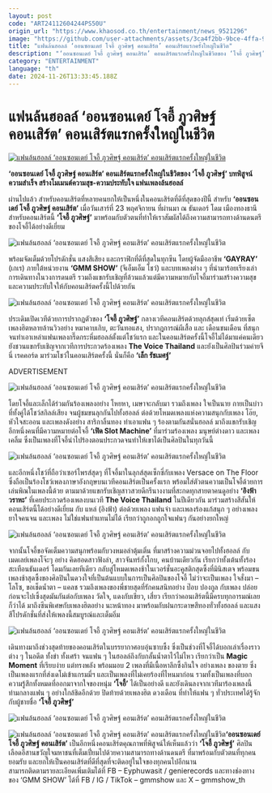 ```yaml
---
layout: post
code: "ART24112604244PS50U"
origin_url: "https://www.khaosod.co.th/entertainment/news_9521296"
image: "https://github.com/user-attachments/assets/3ca4f2bb-9bce-4ffa-981b-6eaa82d7485a"
title: "แฟนล้นฮอลล์ ‘ออนซอนเดย์ โจอี้ ภูวศิษฐ์ คอนเสิร์ต’ คอนเสิร์ตแรกครั้งใหญ่ในชีวิต"
description: "‘ออนซอนเดย์ โจอี้ ภูวศิษฐ์ คอนเสิร์ต’ คอนเสิร์ตแรกครั้งใหญ่ในชีวิตของ ‘โจอี้ ภูวศิษฐ์’ บทพิสูจน์ความสำเร็จ สร้างโมเมนต์ความสุข-ความประทับใจ แฟนเพลงล้นฮอลล์"
category: "ENTERTAINMENT"
language: "th"
date: 2024-11-26T13:33:45.188Z
---
```


# แฟนล้นฮอลล์ ‘ออนซอนเดย์ โจอี้ ภูวศิษฐ์ คอนเสิร์ต’ คอนเสิร์ตแรกครั้งใหญ่ในชีวิต

[![แฟนล้นฮอลล์ ‘ออนซอนเดย์ โจอี้ ภูวศิษฐ์ คอนเสิร์ต’ คอนเสิร์ตแรกครั้งใหญ่ในชีวิต](https://www.khaosod.co.th/wpapp/uploads/2024/11/joey_261167-1.jpg "แฟนล้นฮอลล์ ‘ออนซอนเดย์ โจอี้ ภูวศิษฐ์ คอนเสิร์ต’ คอนเสิร์ตแรกครั้งใหญ่ในชีวิต")](https://www.khaosod.co.th/wpapp/uploads/2024/11/joey_261167-1.jpg)

**‘ออนซอนเดย์ โจอี้ ภูวศิษฐ์ คอนเสิร์ต’ คอนเสิร์ตแรกครั้งใหญ่ในชีวิตของ ‘โจอี้ ภูวศิษฐ์’ บทพิสูจน์ความสำเร็จ สร้างโมเมนต์ความสุข-ความประทับใจ แฟนเพลงล้นฮอลล์**

ผ่านไปแล้ว สำหรับคอนเสิร์ตที่หลายคนยกให้เป็นหนึ่งในคอนเสิร์ตที่ดีที่สุดของปีนี้ สำหรับ **‘ออนซอนเดย์ โจอี้ ภูวศิษฐ์ คอนเสิร์ต’** เมื่อวันเสาร์ที่ 23 พฤศจิกายน ที่ผ่านมา ณ ธันเดอร์ โดม เมืองทองธานี สำหรับคอนเสิร์ตนี้ **‘โจอี้ ภูวศิษฐ์’** มาพร้อมกับตัวตนที่ทำให้เราสัมผัสได้ถึงความสามารถทางด้านดนตรีของโจอี้ได้อย่างดีเยี่ยม

![แฟนล้นฮอลล์ ‘ออนซอนเดย์ โจอี้ ภูวศิษฐ์ คอนเสิร์ต’ คอนเสิร์ตแรกครั้งใหญ่ในชีวิต](https://www.khaosod.co.th/wpapp/uploads/2024/11/joey_261167-11.jpg)

พร้อมจัดเต็มด้วยโปรดักชั่น แสงสีเสียง และกราฟิกที่ดีที่สุดในทุกซีน โดยผู้จัดมืออาชีพ **‘GAYRAY’** (เกเร) ภายใต้หน่วยงาน **‘GMM SHOW’** (จีเอ็มเอ็ม โชว์) และบทเพลงต่าง ๆ ที่นำมาร้อยเรียงเล่าการเดินทางในวงการดนตรี รวมถึงแขกรับเชิญที่ล้วนแล้วแต่มีความหมายกับโจอี้มาร่วมสร้างความสุขและความประทับใจให้กับคอนเสิร์ตครั้งนี้ไปด้วยกัน

![แฟนล้นฮอลล์ ‘ออนซอนเดย์ โจอี้ ภูวศิษฐ์ คอนเสิร์ต’ คอนเสิร์ตแรกครั้งใหญ่ในชีวิต](https://www.khaosod.co.th/wpapp/uploads/2024/11/joey_261167-8.jpg)

ประเดิมเปิดเวทีด้วยการปรากฏตัวของ **‘โจอี้ ภูวศิษฐ์’** กลางเวทีคอนเสิร์ตด้วยลุกส์สุดเท่ เริ่มด้วยเซ็ตเพลงฮิตหลายล้านวิวอย่าง หมาคาบเกิบ, ตะวันทอแสง, ปรากฎการณ์ผีเสื้อ และ เดือนชนเดือน ที่สนุกจนทำเอาเหล่าแฟนเพลงกรี๊ดกระหึ่มฮอลล์ตั้งแต่โชว์แรก และในคอนเสิร์ตครั้งนี้โจอี้ไม่ได้มาแค่คนเดียว ยังชวนแขกรับเชิญจากเวทีการประกวดร้องเพลง **The Voice Thailand** และยังเป็นศิลปินร่วมค่ายจีนี่ เรคคอร์ด มาร่วมโชว์ในคอนเสิร์ตครั้งนี้ นั่นก็คือ **‘เล็ก รัชเมศฐ์’**

ADVERTISEMENT

![แฟนล้นฮอลล์ ‘ออนซอนเดย์ โจอี้ ภูวศิษฐ์ คอนเสิร์ต’ คอนเสิร์ตแรกครั้งใหญ่ในชีวิต](https://www.khaosod.co.th/wpapp/uploads/2024/11/joey_261167-6.jpg)

โดยโจอี้และเล็กได้ร่วมกันร้องเพลงอย่าง โหยหา, เมษาจะกลับมา รวมถึงเพลง ใจเป็นนาย กายเป็นบ่าว ที่ทั้งคู่ได้โชว์สกิลล์เสียง จนผู้ชมขนลุกกันไปทั้งฮอลล์ ต่อด้วยโหมดเพลงแห่งความสนุกกับเพลง โอ๊ย, หัวใจสะออน และเพลงดังอย่าง สาริกาลิ้นทอง ทำเอาแฟน ๆ ร้องตามกันสนั่นฮอลล์ มาถึงแขกรับเชิญอีกหนึ่งคนที่มีความหมายต่อโจอี้ **‘เฟิด Slot Machine’** ที่มาร่วมร้องเพลง มนุษย์ต่างดาว และเพลง เคลิ้ม ซึ่งเป็นเพลงที่โจอี้นำไปร้องตอนประกวดจนทำให้เขาได้เป็นศิลปินในทุกวันนี้

![แฟนล้นฮอลล์ ‘ออนซอนเดย์ โจอี้ ภูวศิษฐ์ คอนเสิร์ต’ คอนเสิร์ตแรกครั้งใหญ่ในชีวิต](https://www.khaosod.co.th/wpapp/uploads/2024/11/joey_261167-7.jpg)

และอีกหนึ่งโชว์ที่ถือว่าเซอร์ไพรส์สุดๆ ที่โจอี้มาในลุกส์สุดเซ็กซี่กับเพลง Versace on The Floor ซึ่งถือเป็นร้องโชว์เพลงภาษาอังกฤษบนเวทีคอนเสิร์ตเป็นครั้งแรก พร้อมใส่ตัวตนความเป็นโจอี้ด้วยการเล่นพิณในเพลงนี้ด้วย ตามมาด้วยแขกรับเชิญสาวสวยดีกรีนางงามที่สะกดทุกสายตาคนดูอย่าง **‘อิงฟ้า วราหะ’** ที่เคยประกวดร้องเพลงบนเวที **The Voice Thailand** ในปีเดียวกัน มาร่วมสร้างสีสันให้คอนเสิร์ตนี้ได้อย่างดีเยี่ยม กับ แหล่ (อิงฟ้า) ต่อด้วยเพลง แฟนจ๋า และเพลงร้องแก้สนุก ๆ อย่างเพลง ยาใจคนจน และเพลง ไม่ใช่แฟนทำแทนไม่ได้ เรียกว่าถูกอกถูกใจแฟนๆ กันอย่างยกใหญ่

![แฟนล้นฮอลล์ ‘ออนซอนเดย์ โจอี้ ภูวศิษฐ์ คอนเสิร์ต’ คอนเสิร์ตแรกครั้งใหญ่ในชีวิต](https://www.khaosod.co.th/wpapp/uploads/2024/11/joey_261167-12.jpg)

จากนั้นโจอี้ขอจัดเต็มความสนุกพร้อมกับวงหมอลำตุ้มเติ่น ที่มาสร้างความม่วนจอยไปทั้งฮอลล์ กับเมดเลย์เพลงโจ๊ะๆ อย่าง คิดฮอดสาวฟังลำ, สาวจันทร์กั้งโกบ, คนบ้านเดียวกัน เรียกว่าทั้งเต้นทั้งร้องสะเทือนธันเดอร์ โดมกันเลยทีเดียว กลับสู่โหมดเพลงช้าในเวอร์ชั่นอะคูสติกสุดซึ้งที่มินิสเตจ พร้อมขนเพลงช้าสุดซึ้งของศิลปินในดวงใจที่เป็นต้นแบบในการเป็นศิลปินของโจอี้ ไม่ว่าจะเป็นเพลง ใจสั่งมา – โลโซ, ขอเช็ดน้ำตา – แคลช รวมถึงเพลงของพี่ชายสุดที่รักคนสนิทอย่าง ป๊อบ ปองกูล กับเพลง ปล่อย ก่อนจะไปเซิ้งสุดมันกันต่อกับเพลง วัดใจ, แดงกับเขียว, เสี่ยว เรียกว่าคอนเสิร์ตนี้มีครบทุกอารมณ์เลยก็ว่าได้ มาถึงซีนพิเศษกับเพลงฮิตอย่าง นะหน้าทอง มาพร้อมกับฝนกระดาษสีทองทั่วทั้งฮอลล์ และแสงสีโปรดักชั่นที่ส่งให้เพลงนี้สมบูรณ์และเต็มอิ่ม

![แฟนล้นฮอลล์ ‘ออนซอนเดย์ โจอี้ ภูวศิษฐ์ คอนเสิร์ต’ คอนเสิร์ตแรกครั้งใหญ่ในชีวิต](https://www.khaosod.co.th/wpapp/uploads/2024/11/joey_261167-10.jpg)

เดินทางมาถึงช่วงสุดท้ายของคอนเสิร์ตในบรรยากาศอบอุ่นซาบซึ้ง ซึ่งเป็นช่วงที่โจอี้ได้บอกเล่าเรื่องราวต่าง ๆ ในอดีต ทั้งขำ ทั้งเศร้า จนแฟน ๆ ในฮอลล์ถึงกับกลั้นน้ำตาไว้ไม่ไหว เรียกว่าเป็น **Magic Moment** ที่เรียบง่าย แต่ทรงพลัง พร้อมมอบ 2 เพลงที่มีเนื้อหาลึกซึ้งกินใจ อย่างเพลง ของตาย ซึ่งเป็นเพลงแรกที่ส่งเดโม่เข้าแกรมมี่ฯ และเป็นเพลงที่ไม่เคยร้องที่ไหนมาก่อน รวมทั้งเป็นเพลงที่บอกความรู้สึกทั้งหมดที่ออกมาจากใจของหนุ่ม **‘โจอี้’** ได้เป็นอย่างดี และยังเดินลงจากเวทีมาร้องเพลงนี้ท่ามกลางแฟน ๆ อย่างใกล้ชิดอีกด้วย ปิดท้ายด้วยเพลงฮิต ดวงเดือน ที่ทำให้แฟน ๆ ทั่วประเทศได้รู้จักกับผู้ชายชื่อ **‘โจอี้ ภูวศิษฐ์’**

![แฟนล้นฮอลล์ ‘ออนซอนเดย์ โจอี้ ภูวศิษฐ์ คอนเสิร์ต’ คอนเสิร์ตแรกครั้งใหญ่ในชีวิต](https://www.khaosod.co.th/wpapp/uploads/2024/11/joey_261167-9.jpg)

![แฟนล้นฮอลล์ ‘ออนซอนเดย์ โจอี้ ภูวศิษฐ์ คอนเสิร์ต’ คอนเสิร์ตแรกครั้งใหญ่ในชีวิต](https://www.khaosod.co.th/wpapp/uploads/2024/11/joey_261167-5.jpg)**‘ออนซอนเดย์ โจอี้ ภูวศิษฐ์ คอนเสิร์ต’** เป็นอีกหนึ่งคอนเสิร์ตคุณภาพที่พิสูจน์ให้เห็นแล้วว่า **‘โจอี้ ภูวศิษฐ์’** ศิลปินเลือดอีสานขวัญใจมหาชนที่เต็มเปี่ยมไปด้วยความสามารถทางด้านดนตรี ที่มาพร้อมกับตัวตนที่ทุกคนยอมรับ และยกให้เป็นคอนเสิร์ตที่ดีที่สุดที่จะติดอยู่ในใจของทุกคนไปอีกนาน  
สามารถติดตามรายละเอียดเพิ่มเติมได้ที่ FB – Eyphuwasit / genierecords และทางช่องทางของ ‘GMM SHOW’ ได้ที่ FB / IG / TikTok – gmmshow และ X – gmmshow\_th